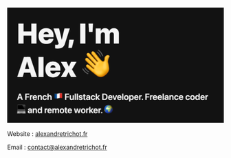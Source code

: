 [![image](intro.png)](https://alexandretrichot.fr)

Website : [alexandretrichot.fr](https://alexandretrichot.fr)

Email : [contact@alexandretrichot.fr](mailto:contact@alexandretrichot.fr)